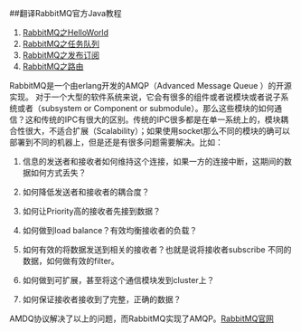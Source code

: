 ##翻译RabbitMQ官方Java教程
1. [RabbitMQ之HelloWorld](http://www.cnblogs.com/aheizi/p/5755021.html)  
2. [RabbitMQ之任务队列](http://www.cnblogs.com/aheizi/p/5778369.html)  
3. [RabbitMQ之发布订阅](http://www.cnblogs.com/aheizi/p/5782469.html) 
4. [RabbitMQ之路由](http://www.cnblogs.com/aheizi/p/5785992.html)  

RabbitMQ是一个由erlang开发的AMQP（Advanced Message Queue ）的开源实现。
对于一个大型的软件系统来说，它会有很多的组件或者说模块或者说子系统或者（subsystem or Component or submodule）。那么这些模块的如何通信？这和传统的IPC有很大的区别。传统的IPC很多都是在单一系统上的，模块耦合性很大，不适合扩展（Scalability）；如果使用socket那么不同的模块的确可以部署到不同的机器上，但是还是有很多问题需要解决。比如：

1. 信息的发送者和接收者如何维持这个连接，如果一方的连接中断，这期间的数据如何方式丢失？

2. 如何降低发送者和接收者的耦合度？

3. 如何让Priority高的接收者先接到数据？

4. 如何做到load balance？有效均衡接收者的负载？

5. 如何有效的将数据发送到相关的接收者？也就是说将接收者subscribe 不同的数据，如何做有效的filter。

6. 如何做到可扩展，甚至将这个通信模块发到cluster上？

7. 如何保证接收者接收到了完整，正确的数据？

AMDQ协议解决了以上的问题，而RabbitMQ实现了AMQP。[RabbitMQ官网](https://www.rabbitmq.com)
